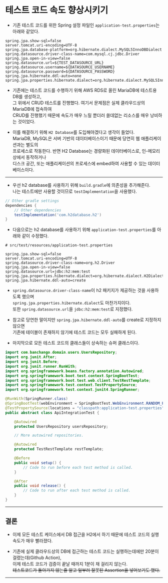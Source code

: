 <h1>테스트 코드 속도 향상시키기</h1>

- 기존 테스트 코드를 위한 Spring 설정 파일인 `application-test.properties`는 아래와 같았다.

```properties
spring.jpa.show-sql=false
server.tomcat.uri-encoding=UTF-8
spring.jpa.database-platform=org.hibernate.dialect.MySQL5InnoDBDialect
spring.datasource.driver-class-name=com.mysql.cj.jdbc.Driver
spring.jpa.open-in-view=false
spring.datasource.url=${TEST_DATASOURCE_URL}
spring.datasource.username=${DATASOURCE_USERNAME}
spring.datasource.password=${DATASOURCE_PASSWORD}
spring.jpa.hibernate.ddl-auto=none
spring.jpa.properties.hibernate.dialect=org.hibernate.dialect.MySQL5InnoDBDialect
```

- 기존에는 테스트 코드를 수행하기 위해 AWS RDS로 올린 MariaDB에 테스트용 DB를 생성하고,  
  그 위에서 CRUD 테스트를 진행했다. 여기서 문제점은 실제 클라우드상의 MariaDB에 접속하여  
  CRUD를 진행했기 때문에 속도가 매우 느릴 뿐더러 쓸데없는 리소스를 매우 낭비하는 것이었다.

- 이를 해결하기 위해 `H2 Database`를 도입해야겠다고 생각이 들었다.  
  MariaDB, MySQL은 서버 기반의 데이터베이스이기 때문에 당연히 웹 애플리케이션과는 별도의  
  프로세스로 작동한다. 반면 H2 Database는 경량화된 데이터베이스로, 인-메모리 상에서 동작하거나  
  디스크 공간, 또는 애플리케이션의 프로세스에 embed하여 사용할 수 있는 데이터베이스이다.

<hr/>

- 우선 h2 database를 사용하기 위해 `build.gradle`에 의존성을 추가해준다.  
  나는 테스트에만 사용할 것이므로 `testImplementation`을 사용했다.

```gradle
// Other gradle settings
dependencies {
    // Other dependencies
    testImplementation('com.h2database.h2')
}
```

- 다음으로는 h2 database를 사용하기 위해 `application-test.properties`를 아래와 같이 수정했다.

```properties
# src/test/resources/application-test.properties

spring.jpa.show-sql=false
server.tomcat.uri-encoding=UTF-8
spring.datasource.driver-class-name=org.h2.Driver
spring.jpa.open-in-view=false
spring.datasource.url=jdbc:h2:mem:test
spring.jpa.properties.hibernate.dialect=org.hibernate.dialect.H2Dialect
spring.jpa.hibernate.ddl-auto=create
```

- `spring.datasource.driver-class-name`이 h2 패키지가 제공하는 것을 사용하도록 했으며  
  `spring.jpa.properties.hibernate.dialect`도 마찬가지이다.  
  또한 `spring.datasource.url`을 `jdbc:h2:mem:test`로 지정했다.

- 참고로 당연한 말이지만 `spring.jpa.hibernate.ddl-auto`를 create로 지정하지 않으면  
  기존에 테이블이 존재하지 않기에 테스트 코드는 모두 실패하게 된다.

- 마지막으로 모든 테스트 코드의 클래스들이 상속하는 슈퍼 클래스이다.

```java
import com.banchango.domain.users.UsersRepository;
import org.junit.After;
import org.junit.Before;
import org.junit.runner.RunWith;
import org.springframework.beans.factory.annotation.Autowired;
import org.springframework.boot.test.context.SpringBootTest;
import org.springframework.boot.test.web.client.TestRestTemplate;
import org.springframework.test.context.TestPropertySource;
import org.springframework.test.context.junit4.SpringRunner;

@RunWith(SpringRunner.class)
@SpringBootTest(webEnvironment = SpringBootTest.WebEnvironment.RANDOM_PORT)
@TestPropertySource(locations = "classpath:application-test.properties")
public abstract class ApiIntegrationTest {

    @Autowired
    protected UsersRepository usersRepository;

    // More autowired repositories.

    @Autowired
    protected TestRestTemplate restTemplate;

    @Before
    public void setup() {
        // Code to run before each test method is called.
    }

    @After
    public void release() {
        // Code to run after each test method is called.
    }
}
```

<hr/>

<h2>결론</h2>

- 이제 모든 테스트 케이스에서 DB 접근을 H2에서 하기 때문에 테스트 코드의 실행속도가 매우 빨라졌다.

- 기존에 실제 클라우드상의 DB에 접근하는 테스트 코드는 실행하는데에만 20분이 걸렸는데(Github Action),  
 이제 테스트 코드가 검증이 끝날 때까지 1분이 채 걸리지 않는다.  
 ~~테스트코드가 돌아가지 않는줄 알고 일부러 잘못된 Assertion을 넣어보기도 했다.~~
<hr/>
